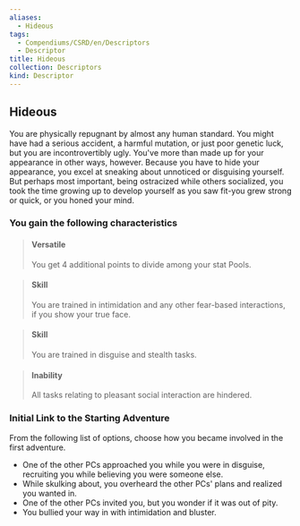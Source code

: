 ```yaml
---
aliases:
  - Hideous
tags:
  - Compendiums/CSRD/en/Descriptors
  - Descriptor
title: Hideous
collection: Descriptors
kind: Descriptor
---
```

## Hideous  
You are physically repugnant by almost any human standard. You might have had a serious accident, a harmful mutation, or just poor genetic luck, but you are incontrovertibly ugly.
You've more than made up for your appearance in other ways, however. Because you have to hide your appearance, you excel at sneaking about unnoticed or disguising yourself. But perhaps most important, being ostracized while others socialized, you took the time growing up to develop yourself as you saw fit-you grew strong or quick, or you honed your mind.
### You gain the following characteristics  
> #### Versatile
> You get 4 additional points to divide among your stat Pools.  

> #### Skill
> You are trained in intimidation and any other fear-based interactions, if you show your true face.  

> #### Skill
> You are trained in disguise and stealth tasks.  

> #### Inability
> All tasks relating to pleasant social interaction are hindered.  

### Initial Link to the Starting Adventure  
From the following list of options, choose how you became involved in the first adventure.  
- One of the other PCs approached you while you were in disguise, recruiting you while believing you were someone else.  
- While skulking about, you overheard the other PCs' plans and realized you wanted in.  
- One of the other PCs invited you, but you wonder if it was out of pity.  
- You bullied your way in with intimidation and bluster.  